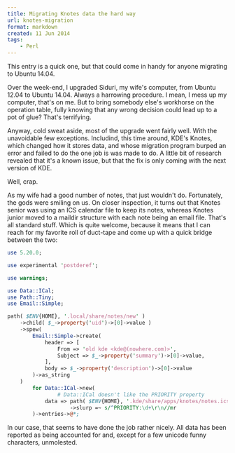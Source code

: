 ```yaml
---
title: Migrating Knotes data the hard way
url: knotes-migration
format: markdown
created: 11 Jun 2014
tags:
    - Perl
---
```


This entry is a quick one, but that could come in handy for anyone migrating 
to Ubuntu 14.04. 

Over the week-end, I upgraded Siduri, my wife's computer,
from Ubuntu 12.04 to Ubuntu 14.04. Always a harrowing 
procedure. I mean, I mess up my computer, that's on me. But to
bring somebody else's workhorse on the operation table, fully knowing that
any wrong decision could lead up to a pot of glue? That's terrifying.

Anyway, cold sweat aside, most of the upgrade went fairly well.
With the unavoidable few exceptions. Includind, this time around, KDE's Knotes, which changed how it 
stores data, and whose migration program 
burped an error and failed to do the one job is was made to do. A little bit
of research revealed that it's a known issue, but that the fix is only
coming with the next version of KDE.

Well, crap.

As my wife had a good number of notes, that just wouldn't do. Fortunately, the
gods were smiling on us. On closer inspection, it turns out that Knotes senior
was using an ICS calendar file to keep its notes, whereas Knotes junior
moved to a maildir structure with each note being an email file. 
That's all standard stuff. Which is quite welcome, because it means that I can
reach for my favorite roll of duct-tape and come up with a quick bridge
between the two:

``` perl
use 5.20.0;

use experimental 'postderef';

use warnings;

use Data::ICal;
use Path::Tiny;
use Email::Simple;

path( $ENV{HOME}, '.local/share/notes/new' )
    ->child( $_->property('uid')->[0]->value )
    ->spew(
        Email::Simple->create( 
            header => [
                From => 'old kde <kde@(nowhere.com)>',
                Subject => $_->property('summary')->[0]->value,
            ],
            body => $_->property('description')->[0]->value
        )->as_string
    ) 
        for Data::ICal->new(
                # Data::ICal doesn't like the PRIORITY property
            data => path( $ENV{HOME}, '.kde/share/apps/knotes/notes.ics')
                    ->slurp =~ s/^PRIORITY:\d+\r\n//mr
        )->entries->@*;
```

In our case, that seems to have done the job rather nicely. All data has been
reported as being accounted for and, except for a few unicode funny characters, 
unmolested. 
